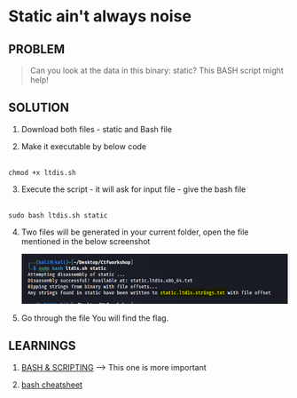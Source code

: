 # Static ain't always noise


## PROBLEM


> Can you look at the data in this binary: static? This BASH script might help!


## SOLUTION


1. Download both files - static and Bash file


2. Make it executable by below code


```

chmod +x ltdis.sh   

```

3. Execute the script - it will ask for input file - give the bash file


```

sudo bash ltdis.sh static  

```

4. Two files will be generated in your current folder, open the file mentioned in the below screenshot


    ![Filename](images/1.PNG)


5. Go through the file You will find the flag.

## LEARNINGS

1. [BASH & SCRIPTING](https://www.geeksforgeeks.org/bash-scripting-introduction-to-bash-and-bash-scripting/) --> This one is more important

2. [bash cheatsheet](https://devhints.io/bash)


